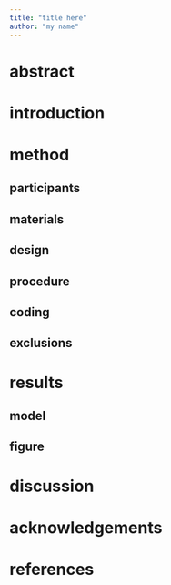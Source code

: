 ```yaml
---
title: "title here"
author: "my name"
---
```


# abstract  

# introduction

# method
## participants  

## materials  

## design

## procedure  

## coding  

## exclusions  

# results

## model
## figure

# discussion

# acknowledgements

# references
